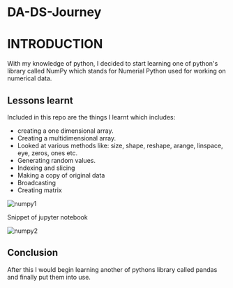 # DA-DS-Journey
# INTRODUCTION
With my knowledge of python, I decided to start learning one of python's library called NumPy which stands for Numerial Python used for working on numerical data.

## Lessons learnt
Included in this repo are the things I learnt which includes: 
-  creating a one dimensional array.
- Creating a multidimensional array.
- Looked at various methods like: size, shape, reshape, arange, linspace, eye, zeros, ones etc.
- Generating random values. 
- Indexing and slicing
- Making a copy of original data
- Broadcasting
- Creating matrix

![numpy1](https://user-images.githubusercontent.com/109315395/187454364-b2aa49d5-235d-4a2e-bb4e-dc90b72ba017.PNG)

Snippet of jupyter notebook

![numpy2](https://user-images.githubusercontent.com/109315395/187454204-7507e4c7-86dc-4fe5-aa5c-0189c3f03fed.PNG)

## Conclusion
After this I would begin learning another of pythons library called pandas and finally put them into use.
